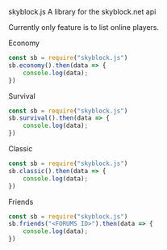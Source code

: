 skyblock.js
A library for the skyblock.net api

Currently only feature is to list online players.

Economy
```js
const sb = require("skyblock.js")
sb.economy().then(data => {
    console.log(data);
})
```
Survival
```js
const sb = require("skyblock.js")
sb.survival().then(data => {
    console.log(data);
})
```

Classic
```js
const sb = require("skyblock.js")
sb.classic().then(data => {
    console.log(data);
})
```

Friends
```js
const sb = require("skyblock.js")
sb.friends("<FORUMS ID>").then(data => {
    console.log(data);
})
```